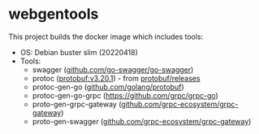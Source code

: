 # webgentools

This project builds the docker image which includes tools:

* OS: Debian buster slim (20220418)
* Tools:
    * swagger ([github.com/go-swagger/go-swagger][go-swagger])
    * protoc ([protobuf:v3.20.1][protobuf]) - from [protobuf/releases][protobuf-releases]
    * protoc-gen-go ([github.com/golang/protobuf][proto-gen-go])
    * protoc-gen-go-grpc (https://github.com/grpc/grpc-go)
    * proto-gen-grpc-gateway ([github.com/grpc-ecosystem/grpc-gateway][grpc-gateway])
    * proto-gen-swagger ([github.com/grpc-ecosystem/grpc-gateway][grpc-gateway])

[go-swagger]:https://github.com/go-swagger/go-swagger
[protobuf]:https://github.com/protocolbuffers/protobuf/releases/tag/v3.20.1
[protobuf-releases]:https://github.com/protocolbuffers/protobuf/releases
[proto-gen-go]:https://github.com/protocolbuffers/protobuf-go
[grpc-gateway]:https://github.com/grpc-ecosystem/grpc-gateway
